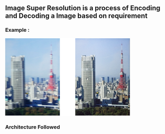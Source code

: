 ## Image Super Resolution is a process of Encoding and Decoding a Image based on requirement 
### Example :
<img src="https://raw.githubusercontent.com/dhanushnayak/Image_Super_Resolution/master/images/example_4.png" height="250" width="400">

### Architecture Followed

